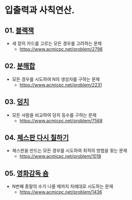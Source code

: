 # 입출력과 사칙연산.

## 01. [블랙잭](02798.py)
 - 세 장의 카드를 고르는 모든 경우를 고려하는 문제
   - https://www.acmicpc.net/problem/2798
## 02. [분해합](02231.py)
 - 모든 경우를 시도하여 N의 생성자를 구하는 문제
   - https://www.acmicpc.net/problem/2231
## 03. [덩치](07568.py)
 - 모든 사람을 비교하여 덩치 등수를 구하는 문제
   - https://www.acmicpc.net/problem/7568
## 04. [체스판 다시 칠하기](01018.py)
 - 체스판을 만드는 모든 경우를 시도하여 최적의 방법을 찾는 문제
   - https://www.acmicpc.net/problem/1018
## 05. [영화감독 숌](01436.py)
 - N번째 종말의 수가 나올 때까지 차례대로 시도하는 문제
   - https://www.acmicpc.net/problem/1436